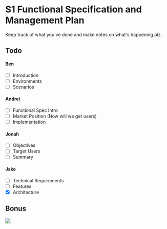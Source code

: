 # S1 Functional Specification and Management Plan

Keep track of what you've done and make notes on what's happening plz.

## Todo

#### Ben

* [ ] Introduction
* [ ] Environments
* [ ] Scenarios

#### Andrei

* [ ] Functional Spec Intro
* [ ] Market Position (How will we get users)
* [ ] Implementation

#### Jonah

* [ ] Objectives
* [ ] Target Users
* [ ] Summary

#### Jake

* [ ] Technical Requirements
* [ ] Features
* [x] Architecture

## Bonus

![](http://imgs.xkcd.com/comics/tasks.png)
